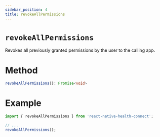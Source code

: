```yaml
---
sidebar_position: 4
title: revokeAllPermissions
---
```


# `revokeAllPermissions`

Revokes all previously granted permissions by the user to the calling app.

# Method

```ts
revokeAllPermissions(): Promise<void>
```

# Example

```ts
import { revokeAllPermissions } from 'react-native-health-connect';

// ...
revokeAllPermissions();
```
